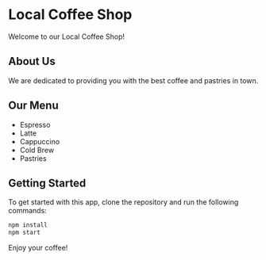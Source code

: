 # Local Coffee Shop

Welcome to our Local Coffee Shop!

## About Us
We are dedicated to providing you with the best coffee and pastries in town.

## Our Menu
- Espresso
- Latte
- Cappuccino
- Cold Brew
- Pastries

## Getting Started
To get started with this app, clone the repository and run the following commands:

```bash
npm install
npm start
```

Enjoy your coffee!
